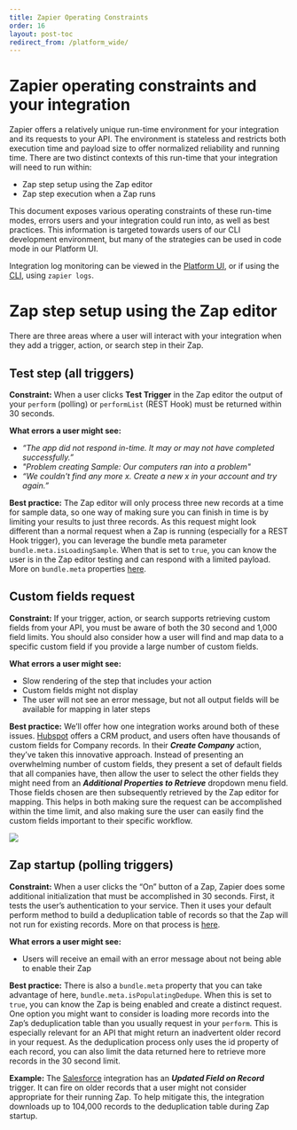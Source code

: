 ```yaml
---
title: Zapier Operating Constraints
order: 16
layout: post-toc
redirect_from: /platform_wide/
---
```


# Zapier operating constraints and your integration

Zapier offers a relatively unique run-time environment for your integration and its requests to your API. The environment is stateless and restricts both execution time and payload size to offer normalized reliability and running time. There are two distinct contexts of this run-time that your integration will need to run within:

- Zap step setup using the Zap editor
- Zap step execution when a Zap runs

This document exposes various operating constraints of these run-time modes, errors users and your integration could run into, as well as best practices. This information is targeted towards users of our CLI development environment, but many of the strategies can be used in code mode in our Platform UI.

Integration log monitoring can be viewed in the [Platform UI](https://platform.zapier.com/docs/testing#monitoring), or if using the [CLI](https://zapier.github.io/zapier-platform/cli#logs), using `zapier logs`.

# Zap step setup using the Zap editor

There are three areas where a user will interact with your integration when they add a trigger, action, or search step in their Zap.

## Test step (all triggers)

**Constraint:** When a user clicks **Test Trigger** in the Zap editor the output of your `perform` (polling) or `performList` (REST Hook) must be returned within 30 seconds.

**What errors a user might see:**

- _“The app did not respond in-time. It may or may not have completed successfully.”_
- _"Problem creating Sample: Our computers ran into a problem"_
- _“We couldn't find any more x. Create a new x in your account and try again.”_

**Best practice:** The Zap editor will only process three new records at a time for sample data, so one way of making sure you can finish in time is by limiting your results to just three records. As this request might look different than a normal request when a Zap is running (especially for a REST Hook trigger), you can leverage the bundle meta parameter `bundle.meta.isLoadingSample`. When that is set to `true`, you can know the user is in the Zap editor testing and can respond with a limited payload. More on `bundle.meta` properties [here](https://zapier.github.io/zapier-platform/cli#logs).

## Custom fields request

**Constraint:** If your trigger, action, or search supports retrieving custom fields from your API, you must be aware of both the 30 second and 1,000 field limits. You should also consider how a user will find and map data to a specific custom field if you provide a large number of custom fields.

**What errors a user might see:**

- Slow rendering of the step that includes your action
- Custom fields might not display
- The user will not see an error message, but not all output fields will be available for mapping in later steps

**Best practice:** We’ll offer how one integration works around both of these issues. [Hubspot](https://zapier.com/apps/hubspot/integrations) offers a CRM product, and users often have thousands of custom fields for Company records. In their **_Create Company_** action, they’ve taken this innovative approach. Instead of presenting an overwhelming number of custom fields, they present a set of default fields that all companies have, then allow the user to select the other fields they might need from an **_Additional Properties to Retrieve_** dropdown menu field. Those fields chosen are then subsequently retrieved by the Zap editor for mapping. This helps in both making sure the request can be accomplished within the time limit, and also making sure the user can easily find the custom fields important to their specific workflow.

![](https://cdn.zappy.app/4ac409c47f194303c54adff79fcd693f.png)

## Zap startup (polling triggers)

**Constraint:** When a user clicks the “On” button of a Zap, Zapier does some additional initialization that must be accomplished in 30 seconds. First, it tests the user’s authentication to your service. Then it uses your default perform method to build a deduplication table of records so that the Zap will not run for existing records. More on that process is [here](https://platform.zapier.com/legacy/dedupe).

**What errors a user might see:**

- Users will receive an email with an error message about not being able to enable their Zap

**Best practice:** There is also a `bundle.meta` property that you can take advantage of here, `bundle.meta.isPopulatingDedupe`. When this is set to `true`, you can know the Zap is being enabled and create a distinct request. One option you might want to consider is loading more records into the Zap’s deduplication table than you usually request in your `perform`. This is especially relevant for an API that might return an inadvertent older record in your request. As the deduplication process only uses the id property of each record, you can also limit the data returned here to retrieve more records in the 30 second limit.

**Example:** The [Salesforce](https://zapier.com/apps/salesforce/integrations) integration has an **_Updated Field on Record_** trigger. It can fire on older records that a user might not consider appropriate for their running Zap. To help mitigate this, the integration downloads up to 104,000 records to the deduplication table during Zap startup.
